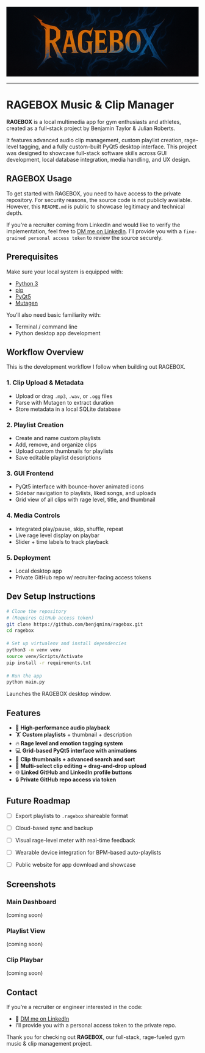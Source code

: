 <p>
  <img src="ragebox_logo.png"/>
</p>

---

# RAGEBOX Music & Clip Manager

**RAGEBOX** is a local multimedia app for gym enthusiasts and athletes, created as a full-stack project by Benjamin Taylor & Julian Roberts.

It features advanced audio clip management, custom playlist creation, rage-level tagging, and a fully custom-built PyQt5 desktop interface. This project was designed to showcase full-stack software skills across GUI development, local database integration, media handling, and UX design.

## RAGEBOX Usage

To get started with RAGEBOX, you need to have access to the private repository. For security reasons, the source code is not publicly available. However, this `README.md` is public to showcase legitimacy and technical depth.

If you're a recruiter coming from LinkedIn and would like to verify the implementation, feel free to [DM me on LinkedIn](https://www.linkedin.com/in/btayl106). I’ll provide you with a `fine-grained personal access token` to review the source securely.





## Prerequisites

Make sure your local system is equipped with:

- [Python 3](https://www.python.org/downloads/)
- [pip](https://pip.pypa.io/en/stable/)
- [PyQt5](https://pypi.org/project/PyQt5/)
- [Mutagen](https://pypi.org/project/mutagen/)

You’ll also need basic familiarity with:

- Terminal / command line
- Python desktop app development





## Workflow Overview

This is the development workflow I follow when building out RAGEBOX.

### 1. Clip Upload & Metadata
- Upload or drag `.mp3`, `.wav`, or `.ogg` files
- Parse with Mutagen to extract duration
- Store metadata in a local SQLite database

### 2. Playlist Creation
- Create and name custom playlists
- Add, remove, and organize clips
- Upload custom thumbnails for playlists
- Save editable playlist descriptions

### 3. GUI Frontend
- PyQt5 interface with bounce-hover animated icons
- Sidebar navigation to playlists, liked songs, and uploads
- Grid view of all clips with rage level, title, and thumbnail

### 4. Media Controls
- Integrated play/pause, skip, shuffle, repeat
- Live rage level display on playbar
- Slider + time labels to track playback

### 5. Deployment
- Local desktop app
- Private GitHub repo w/ recruiter-facing access tokens





## Dev Setup Instructions

```bash
# Clone the repository
# (Requires GitHub access token)
git clone https://github.com/benjqminn/ragebox.git
cd ragebox

# Set up virtualenv and install dependencies
python3 -m venv venv
source venv/Scripts/Activate
pip install -r requirements.txt

# Run the app
python main.py
```
Launches the RAGEBOX desktop window.





## Features

- 🎵 **High-performance audio playback**
- 🏋️ **Custom playlists** + thumbnail + description
- 🔥 **Rage level and emotion tagging system**
- 💻 **Grid-based PyQt5 interface with animations**
- 📸 **Clip thumbnails + advanced search and sort**
- 🧠 **Multi-select clip editing + drag-and-drop upload**
- 🌐 **Linked GitHub and LinkedIn profile buttons**
- 🔒 **Private GitHub repo access via token**





## Future Roadmap

- [ ] Export playlists to `.ragebox` shareable format
- [ ] Cloud-based sync and backup
- [ ] Visual rage-level meter with real-time feedback
- [ ] Wearable device integration for BPM-based auto-playlists
- [ ] Public website for app download and showcase





## Screenshots

### Main Dashboard
(coming soon)

### Playlist View
(coming soon)

### Clip Playbar
(coming soon)



## Contact

If you’re a recruiter or engineer interested in the code:
- 🔗 [DM me on LinkedIn](https://www.linkedin.com/in/btayl106)
- I’ll provide you with a personal access token to the private repo.

Thank you for checking out **RAGEBOX**, our full-stack, rage-fueled gym music & clip management project.
